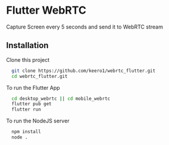 
# Flutter WebRTC

Capture Screen every 5 seconds and send it to WebRTC stream


## Installation

Clone this project

```bash
  git clone https://github.com/keero1/webrtc_flutter.git
  cd webrtc_flutter.git
```

To run the Flutter App
```bash
  cd desktop_webrtc || cd mobile_webrtc
  flutter pub get 
  flutter run
```
To run the NodeJS server
```bash
  npm install
  node .
```